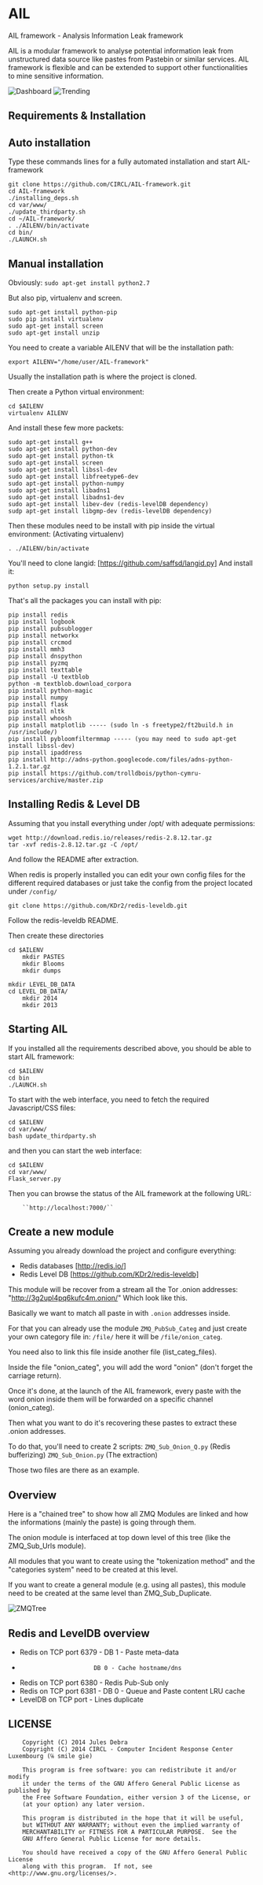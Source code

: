 AIL
===

AIL framework - Analysis Information Leak framework

AIL is a modular framework to analyse potential information leak from unstructured data source like pastes from Pastebin or similar services. AIL framework is flexible and can be extended to support other functionalities to mine sensitive information.

![Dashboard](./doc/screenshots/DashboardAIL.png?raw=true "AIL framework dashboard")
![Trending](./doc/screenshots/WordtrendingAIL.png?raw=true "AIL framework wordtrending")

Requirements & Installation
---------------------------

Auto installation
-----------------
Type these commands lines for a fully automated installation and start AIL-framework
```
git clone https://github.com/CIRCL/AIL-framework.git
cd AIL-framework
./installing_deps.sh
cd var/www/
./update_thirdparty.sh
cd ~/AIL-framework/
. ./AILENV/bin/activate
cd bin/
./LAUNCH.sh
```

Manual installation
-------------------
Obviously:
``sudo apt-get install python2.7``

But also pip, virtualenv and screen.
```
sudo apt-get install python-pip
sudo pip install virtualenv
sudo apt-get install screen
sudo apt-get install unzip
```

You need to create a variable AILENV that will be the installation path:

``export AILENV="/home/user/AIL-framework"``

Usually the installation path is where the project is cloned.

Then create a Python virtual environment:

```
cd $AILENV
virtualenv AILENV
```

And install these few more packets:
```
sudo apt-get install g++
sudo apt-get install python-dev
sudo apt-get install python-tk
sudo apt-get install screen
sudo apt-get install libssl-dev
sudo apt-get install libfreetype6-dev
sudo apt-get install python-numpy
sudo apt-get install libadns1
sudo apt-get install libadns1-dev
sudo apt-get install libev-dev (redis-levelDB dependency)
sudp apt-get install libgmp-dev (redis-levelDB dependency)
```

Then these modules need to be install with pip inside the virtual environment:
(Activating virtualenv)
```
. ./AILENV/bin/activate
```

You'll need to clone langid:
[https://github.com/saffsd/langid.py]
And install it:
```
python setup.py install
```

That's all the packages you can install with pip:

```
pip install redis
pip install logbook
pip install pubsublogger
pip install networkx
pip install crcmod
pip install mmh3
pip install dnspython
pip install pyzmq
pip install texttable
pip install -U textblob
python -m textblob.download_corpora
pip install python-magic
pip install numpy
pip install flask
pip install nltk
pip install whoosh
pip install matplotlib ----- (sudo ln -s freetype2/ft2build.h in /usr/include/)
pip install pybloomfiltermmap ----- (you may need to sudo apt-get install libssl-dev)
pip install ipaddress
pip install http://adns-python.googlecode.com/files/adns-python-1.2.1.tar.gz
pip install https://github.com/trolldbois/python-cymru-services/archive/master.zip
```

Installing Redis & Level DB
---------------------------

Assuming that you install everything under /opt/ with adequate permissions:

```
wget http://download.redis.io/releases/redis-2.8.12.tar.gz
tar -xvf redis-2.8.12.tar.gz -C /opt/
```
And follow the README after extraction.

When redis is properly installed you can edit your own config files for
the different required databases or just take the config from the project
located under ``/config/``

```
git clone https://github.com/KDr2/redis-leveldb.git
```
Follow the redis-leveldb README.

Then create these directories

```
cd $AILENV
	mkdir PASTES
	mkdir Blooms
	mkdir dumps

mkdir LEVEL_DB_DATA
cd LEVEL_DB_DATA/
	mkdir 2014
	mkdir 2013
```

Starting AIL
------------

If you installed all the requirements described above, you should be able to start AIL framework:

```
cd $AILENV
cd bin
./LAUNCH.sh
```

To start with the web interface, you need to fetch the required Javascript/CSS files:

```
cd $AILENV
cd var/www/
bash update_thirdparty.sh
```

and then you can start the web interface:

```
cd $AILENV
cd var/www/
Flask_server.py
```

Then you can browse the status of the AIL framework at the following URL:

        ``http://localhost:7000/``

Create a new module
-------------------

Assuming you already download the project and configure everything:

* Redis databases [http://redis.io/]
* Redis Level DB [https://github.com/KDr2/redis-leveldb]

This module will be recover from a stream all the Tor .onion addresses:
"http://3g2upl4pq6kufc4m.onion/" Which look like this.

Basically we want to match all paste in with ``.onion`` addresses inside.

For that you can already use the module ``ZMQ_PubSub_Categ`` and just
create your own category file in: ``/file/`` here it will be ``/file/onion_categ``.

You need also to link this file inside another file (list_categ_files).

Inside the file "onion_categ", you will add the word "onion" (don't forget the carriage return).

Once it's done, at the launch of the AIL framework, every paste with the word onion inside them
will be forwarded on a specific channel (onion_categ).

Then what you want to do it's recovering these pastes to extract these .onion addresses.

To do that, you'll need to create 2 scripts:
	``ZMQ_Sub_Onion_Q.py`` (Redis bufferizing)
	``ZMQ_Sub_Onion.py`` (The extraction)

Those two files are there as an example.

Overview
--------

Here is a "chained tree" to show how all ZMQ Modules are linked and how the informations
(mainly the paste) is going through them.

The onion module is interfaced at top down level of this tree (like the ZMQ_Sub_Urls module).

All modules that you want to create using the "tokenization method" and the "categories system" need to be created at this level.

If you want to create a general module (e.g. using all pastes), this module need to be created at the same level than ZMQ_Sub_Duplicate.

![ZMQTree](./doc/dia/ZMQ_Queuing_Tree.jpg?raw=true "ZMQ Tree")

Redis and LevelDB overview
--------------------------

* Redis on TCP port 6379 - DB 1 - Paste meta-data
*                          DB 0 - Cache hostname/dns
* Redis on TCP port 6380 - Redis Pub-Sub only
* Redis on TCP port 6381 - DB 0 - Queue and Paste content LRU cache
* LevelDB on TCP port <year> - Lines duplicate

LICENSE
-------

```
    Copyright (C) 2014 Jules Debra
    Copyright (C) 2014 CIRCL - Computer Incident Response Center Luxembourg (℅ smile gie)

    This program is free software: you can redistribute it and/or modify
    it under the terms of the GNU Affero General Public License as published by
    the Free Software Foundation, either version 3 of the License, or
    (at your option) any later version.

    This program is distributed in the hope that it will be useful,
    but WITHOUT ANY WARRANTY; without even the implied warranty of
    MERCHANTABILITY or FITNESS FOR A PARTICULAR PURPOSE.  See the
    GNU Affero General Public License for more details.

    You should have received a copy of the GNU Affero General Public License
    along with this program.  If not, see <http://www.gnu.org/licenses/>.
```


